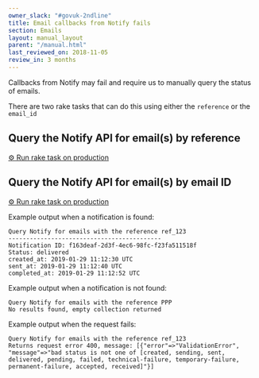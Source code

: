 ```yaml
---
owner_slack: "#govuk-2ndline"
title: Email callbacks from Notify fails
section: Emails
layout: manual_layout
parent: "/manual.html"
last_reviewed_on: 2018-11-05
review_in: 3 months
---
```


Callbacks from Notify may fail and require us to manually query the status of
emails.

There are two rake tasks that can do this using either the `reference` or the
`email_id`

## Query the Notify API for email(s) by reference

[⚙ Run rake task on production][reference]


## Query the Notify API for email(s) by email ID

[⚙ Run rake task on production][email_id]

Example output when a notification is found:

```
Query Notify for emails with the reference ref_123
-------------------------------------------
Notification ID: f163deaf-2d3f-4ec6-98fc-f23fa511518f
Status: delivered
created_at: 2019-01-29 11:12:30 UTC
sent_at: 2019-01-29 11:12:40 UTC
completed_at: 2019-01-29 11:12:52 UTC
```

Example output when a notification is not found:

```
Query Notify for emails with the reference PPP
No results found, empty collection returned
```

Example output when the request fails:

```
Query Notify for emails with the reference ref_123
Returns request error 400, message: [{"error"=>"ValidationError",
"message"=>"bad status is not one of [created, sending, sent,
delivered, pending, failed, technical-failure, temporary-failure,
permanent-failure, accepted, received]"}]
```


[reference]: https://deploy.publishing.service.gov.uk/job/run-rake-task/parambuild/?TARGET_APPLICATION=email-alert-api&MACHINE_CLASS=email_alert_api&RAKE_TASK=report:get_notifications_from_notify[reference]
[email_id]: https://deploy.publishing.service.gov.uk/job/run-rake-task/parambuild/?TARGET_APPLICATION=email-alert-api&MACHINE_CLASS=email_alert_api&RAKE_TASK=report:get_notifications_from_notify_by_email_id[id]
